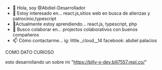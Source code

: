- 👋 Hola, soy @Abdiel-Desarrollador
- 👀 Estoy interesado en...
react.js,sitios web en busca de alienzas y patrocinio,typescript
- 🌱Actualmente estoy aprendiendo...
react.js, typescript, php
- 💞️ Busco colaborar en...
projectos colaborativos con buenos compañeros
- 📫 Cómo contactarme...
ig: little._cloud__14
facebook: abdiel palacios

COMO DATO CURIOSO

esto desarrollando un sobre mi
"https://billy-x-dev.bill7557.repl.co/"
